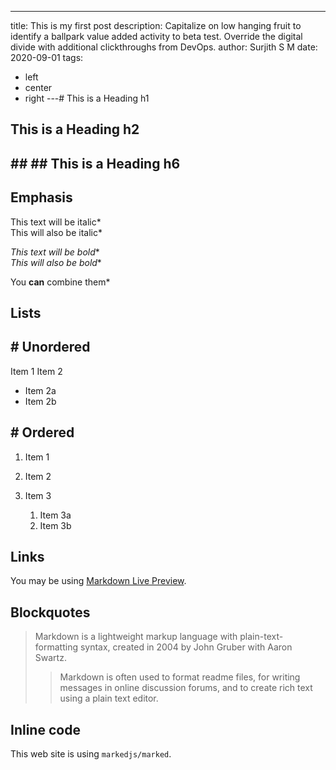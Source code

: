 ---
title: This is my first post
description: Capitalize on low hanging fruit to identify a ballpark value added
  activity to beta test. Override the digital divide with additional
  clickthroughs from DevOps.
author: Surjith S M
date: 2020-09-01
tags:
  - left
  - center
  - right
---# This is a Heading h1


  ## This is a Heading h2


  ## ## ## This is a Heading h6


  ## Emphasis


  This text will be italic*\
  This will also be italic*


  *This text will be bold**\
  *This will also be bold**


  You **can** combine them*


  ## Lists


  ## # Unordered


   Item 1
   Item 2


  * Item 2a
  * Item 2b


  ## # Ordered

1. Item 1
2. Item 2
3. Item 3


   1. Item 3a
   2. Item 3b


  ## Links

You may be using [Markdown Live Preview](https://markdownlivepreview.com/).


  ## Blockquotes

> Markdown is a lightweight markup language with plain-text-formatting syntax, created in 2004 by John Gruber with Aaron Swartz.
>
> > Markdown is often used to format readme files, for writing messages in online discussion forums, and to create rich text using a plain text editor.


  ## Inline code

This web site is using `markedjs/marked`.